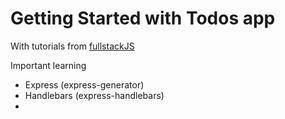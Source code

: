 # Getting Started with Todos app

With tutorials from [fullstackJS](http://www.fullstackjs.com/book/5/scaffold-todo-app.html)

Important learning
* Express (express-generator)
* Handlebars (express-handlebars)
* 